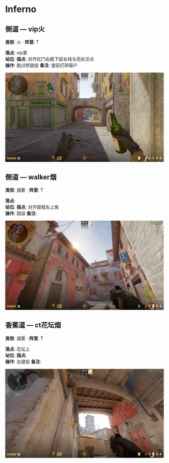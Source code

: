 # Inferno

## 侧道 — vip火
**类型**: 火  ·  **阵营**: T

**落点**: vip里  
**站位**: 
**描点**: 对齐红门右框下延长线与亮处交点  
**操作**: 跑过桥跳投
**备注**: 提前打碎窗户

![准星](../assets/730_20250924224523_1.png)

## 侧道 — walker烟
**类型**: 烟雾  ·  **阵营**: T

**落点**:   
**站位**: 
**描点**: 对齐窗框右上角  
**操作**: 跳投
**备注**: 

![准星](../assets/730_20250924224546_1.png)

## 香蕉道 — ct花坛烟
**类型**: 烟雾  ·  **阵营**: T

**落点**: 花坛上  
**站位**: 
**描点**:   
**操作**: 左键投
**备注**: 

![准星](../assets/730_20250924224652_1.png)
